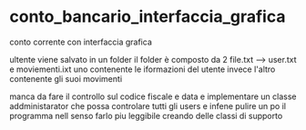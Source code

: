 # conto_bancario_interfaccia_grafica

conto corrente con interfaccia grafica

ultente viene salvato in un folder
il folder è composto da 2 file.txt  --> user.txt e moviementi.ixt
uno contenente le iformazioni del utente invece l'altro contenente gli suoi movimenti

manca da fare il controllo sul codice fiscale e data
e implementare  un classe addministarator che possa controlare tutti gli users
e infene pulire un po il programma nell senso farlo piu leggibile creando delle classi di supporto
